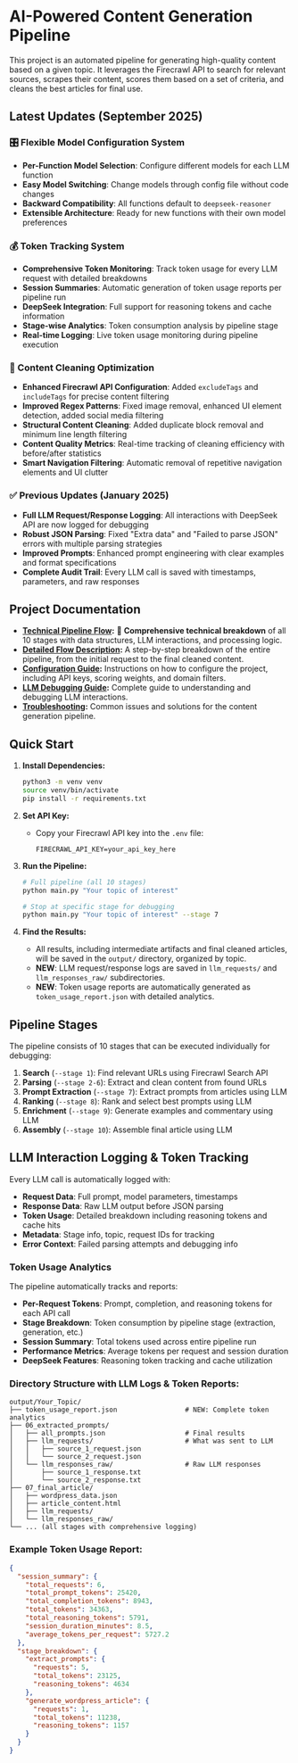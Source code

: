 # AI-Powered Content Generation Pipeline

This project is an automated pipeline for generating high-quality content based on a given topic. It leverages the Firecrawl API to search for relevant sources, scrapes their content, scores them based on a set of criteria, and cleans the best articles for final use.

## Latest Updates (September 2025)

### 🎛️ Flexible Model Configuration System
- **Per-Function Model Selection**: Configure different models for each LLM function
- **Easy Model Switching**: Change models through config file without code changes
- **Backward Compatibility**: All functions default to `deepseek-reasoner`
- **Extensible Architecture**: Ready for new functions with their own model preferences

### 💰 Token Tracking System
- **Comprehensive Token Monitoring**: Track token usage for every LLM request with detailed breakdowns
- **Session Summaries**: Automatic generation of token usage reports per pipeline run
- **DeepSeek Integration**: Full support for reasoning tokens and cache information  
- **Stage-wise Analytics**: Token consumption analysis by pipeline stage
- **Real-time Logging**: Live token usage monitoring during pipeline execution

### 🔧 Content Cleaning Optimization
- **Enhanced Firecrawl API Configuration**: Added `excludeTags` and `includeTags` for precise content filtering
- **Improved Regex Patterns**: Fixed image removal, enhanced UI element detection, added social media filtering
- **Structural Content Cleaning**: Added duplicate block removal and minimum line length filtering
- **Content Quality Metrics**: Real-time tracking of cleaning efficiency with before/after statistics
- **Smart Navigation Filtering**: Automatic removal of repetitive navigation elements and UI clutter

### ✅ Previous Updates (January 2025)
- **Full LLM Request/Response Logging**: All interactions with DeepSeek API are now logged for debugging
- **Robust JSON Parsing**: Fixed "Extra data" and "Failed to parse JSON" errors with multiple parsing strategies  
- **Improved Prompts**: Enhanced prompt engineering with clear examples and format specifications
- **Complete Audit Trail**: Every LLM call is saved with timestamps, parameters, and raw responses

## Project Documentation

- **[Technical Pipeline Flow](pipeline-flow.md):** 🔧 **Comprehensive technical breakdown** of all 10 stages with data structures, LLM interactions, and processing logic.
- **[Detailed Flow Description](flow.md):** A step-by-step breakdown of the entire pipeline, from the initial request to the final cleaned content.
- **[Configuration Guide](configuration.md):** Instructions on how to configure the project, including API keys, scoring weights, and domain filters.
- **[LLM Debugging Guide](llm-debugging.md):** Complete guide to understanding and debugging LLM interactions.
- **[Troubleshooting](troubleshooting.md):** Common issues and solutions for the content generation pipeline.

## Quick Start

1.  **Install Dependencies:**
    ```bash
    python3 -m venv venv
    source venv/bin/activate
    pip install -r requirements.txt
    ```

2.  **Set API Key:**
    -   Copy your Firecrawl API key into the `.env` file:
        ```
        FIRECRAWL_API_KEY=your_api_key_here
        ```

3.  **Run the Pipeline:**
    ```bash
    # Full pipeline (all 10 stages)
    python main.py "Your topic of interest"
    
    # Stop at specific stage for debugging
    python main.py "Your topic of interest" --stage 7
    ```

4.  **Find the Results:**
    -   All results, including intermediate artifacts and final cleaned articles, will be saved in the `output/` directory, organized by topic.
    -   **NEW**: LLM request/response logs are saved in `llm_requests/` and `llm_responses_raw/` subdirectories.
    -   **NEW**: Token usage reports are automatically generated as `token_usage_report.json` with detailed analytics.

## Pipeline Stages

The pipeline consists of 10 stages that can be executed individually for debugging:

1. **Search** (`--stage 1`): Find relevant URLs using Firecrawl Search API
2. **Parsing** (`--stage 2-6`): Extract and clean content from found URLs  
3. **Prompt Extraction** (`--stage 7`): Extract prompts from articles using LLM
4. **Ranking** (`--stage 8`): Rank and select best prompts using LLM
5. **Enrichment** (`--stage 9`): Generate examples and commentary using LLM
6. **Assembly** (`--stage 10`): Assemble final article using LLM

## LLM Interaction Logging & Token Tracking

Every LLM call is automatically logged with:
- **Request Data**: Full prompt, model parameters, timestamps
- **Response Data**: Raw LLM output before JSON parsing
- **Token Usage**: Detailed breakdown including reasoning tokens and cache hits
- **Metadata**: Stage info, topic, request IDs for tracking
- **Error Context**: Failed parsing attempts and debugging info

### Token Usage Analytics

The pipeline automatically tracks and reports:
- **Per-Request Tokens**: Prompt, completion, and reasoning tokens for each API call
- **Stage Breakdown**: Token consumption by pipeline stage (extraction, generation, etc.)
- **Session Summary**: Total tokens used across entire pipeline run
- **Performance Metrics**: Average tokens per request and session duration
- **DeepSeek Features**: Reasoning token tracking and cache utilization

### Directory Structure with LLM Logs & Token Reports:
```
output/Your_Topic/
├── token_usage_report.json                 # NEW: Complete token analytics
├── 06_extracted_prompts/
│   ├── all_prompts.json                    # Final results
│   ├── llm_requests/                       # What was sent to LLM
│   │   ├── source_1_request.json
│   │   └── source_2_request.json
│   └── llm_responses_raw/                  # Raw LLM responses  
│       ├── source_1_response.txt
│       └── source_2_response.txt
├── 07_final_article/
│   ├── wordpress_data.json
│   ├── article_content.html
│   ├── llm_requests/
│   └── llm_responses_raw/
└── ... (all stages with comprehensive logging)
```

### Example Token Usage Report:
```json
{
  "session_summary": {
    "total_requests": 6,
    "total_prompt_tokens": 25420,
    "total_completion_tokens": 8943,
    "total_tokens": 34363,
    "total_reasoning_tokens": 5791,
    "session_duration_minutes": 8.5,
    "average_tokens_per_request": 5727.2
  },
  "stage_breakdown": {
    "extract_prompts": {
      "requests": 5,
      "total_tokens": 23125,
      "reasoning_tokens": 4634
    },
    "generate_wordpress_article": {
      "requests": 1,
      "total_tokens": 11238,
      "reasoning_tokens": 1157
    }
  }
}
```
